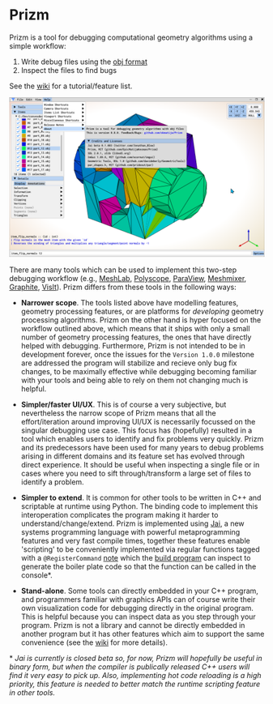 # Prizm

Prizm is a tool for debugging computational geometry algorithms using a simple workflow:

1. Write debug files using the [obj format](https://paulbourke.net/dataformats/obj/)
2. Inspect the files to find bugs

See the [wiki](https://github.com/okmatija/Prizm/wiki) for a tutorial/feature list.

<p align="center">
  <img src="docs/Prizm_0.8.0.png" width="640" title="Prizm 0.8.0 Screenshot" alt="Prizm 0.8.0 Screenshot">
</p>

There are many tools which can be used to implement this two-step debugging workflow (e.g., [MeshLab](https://www.meshlab.net/), [Polyscope](https://polyscope.run/), [ParaView](https://www.paraview.org/), [Meshmixer](https://meshmixer.com/), [Graphite](https://github.com/BrunoLevy/GraphiteThree), [VisIt](https://github.com/visit-dav/visit)). Prizm differs from these tools in the following ways:

* **Narrower scope**.  The tools listed above have modelling features, geometry processing features, or are platforms for _developing_ geometry processing algorithms. Prizm on the other hand is hyper focused on the workflow outlined above, which means that it ships with only a small number of geometry processing features, the ones that have directly helped with debugging.  Furthermore, Prizm is not intended to be in development forever, once the issues for the `Version 1.0.0` milestone are addressed the program will stabilize and recieve only bug fix changes, to be maximally effective while debugging becoming familiar with your tools and being able to rely on them not changing much is helpful.

* **Simpler/faster UI/UX**.  This is of course a very subjective, but nevertheless the narrow scope of Prizm means that all the effort/iteration around improving UI/UX is necessarily focussed on the singular debugging use case.  This focus has (hopefully) resulted in a tool which enables users to identify and fix problems very quickly.  Prizm and its predecessors have been used for many years to debug problems arising in different domains and its feature set has evolved through direct experience. It should be useful when inspecting a single file or in cases where you need to sift through/transform a large set of files to identify a problem.

* **Simpler to extend**. It is common for other tools to be written in C++ and scriptable at runtime using Python.  The binding code to implement this interoperation complicates the program making it harder to understand/change/extend.  Prizm is implemented using [Jai](https://youtube.com/playlist?list=PLmV5I2fxaiCKfxMBrNsU1kgKJXD3PkyxO&si=WBp0cEltcc6PuWS5), a new systems programming language with powerful metaprogramming features and very fast compile times, together these features enable 'scripting' to be conveniently implemented via regular functions tagged with a `@RegisterCommand` [note](https://github.com/Jai-Community/Jai-Community-Library/wiki/Metaprogramming#notes) which the [build program](first.jai) can inspect to generate the boiler plate code so that the function can be called in the console*.

* **Stand-alone**.  Some tools can directly embedded in your C++ program, and programmers familiar with graphics APIs can of course write their own visualization code for debugging directly in the original program.  This is helpful because you can inspect data as you step through your program.  Prizm is not a library and cannot be directly embedded in another program but it has other features which aim to support the same convenience (see  the [wiki](https://github.com/okmatija/Prizm/wiki) for more details).

\* _Jai is currently is closed beta so, for now, Prizm will hopefully be useful in binary form, but when the compiler is publically released C++ users will find it very easy to pick up.  Also, implementing hot code reloading is a high priority, this feature is needed to better match the runtime scripting feature in other tools._
